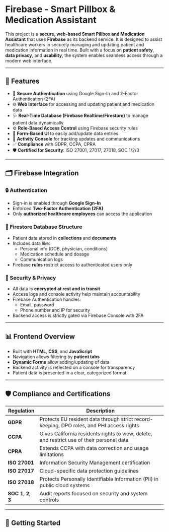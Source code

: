 # Firebase - Smart Pillbox & Medication Assistant

This project is a **secure, web-based Smart Pillbox and Medication Assistant** that uses **Firebase** as its backend service. It is designed to assist healthcare workers in securely managing and updating patient and medication information in real time. Built with a focus on **patient safety**, **data privacy**, and **usability**, the system enables seamless access through a modern web interface.

---

## 🔧 Features

- 🔐 **Secure Authentication** using Google Sign-In and 2-Factor Authentication (2FA)
- 🌐 **Web Interface** for accessing and updating patient and medication data
- 🩺 **Real-Time Database (Firebase Realtime/Firestore)** to manage patient data dynamically
- ⚙️ **Role-Based Access Control** using Firebase security rules
- 📝 **Form-Based UI** to easily add/update data entries
- 📜 **Activity Console** for tracking updates and communications
- ✅ **Compliance** with GDPR, CCPA, CPRA
- 🛡️ **Certified for Security**: ISO 27001, 27017, 27018, SOC 1/2/3

---

## 🗂️ Firebase Integration

### 🔒 Authentication
- Sign-in is enabled through **Google Sign-In**
- Enforced **Two-Factor Authentication (2FA)**
- Only **authorized healthcare employees** can access the application

### 📁 Firestore Database Structure
- Patient data stored in **collections** and **documents**
- Includes data like:
  - Personal info (DOB, physician, conditions)
  - Medication schedule and dosage
  - Communication logs
- Firebase **rules** restrict access to authenticated users only

### 🔐 Security & Privacy
- All data is **encrypted at rest and in transit**
- Access logs and console activity help maintain accountability
- Firebase Authentication handles:
  - Email, password
  - Phone number and IP for security
- Backend access is strictly gated via Firebase Console with 2FA

---

## 📊 Frontend Overview

- Built with **HTML**, **CSS**, and **JavaScript**
- Navigation allows filtering by **patient tabs**
- **Dynamic Forms** allow adding/updating of data
- Backend activity is reflected on a console for transparency
- Patient data is presented in a clear, categorized format

---

## 🛡️ Compliance and Certifications

| Regulation | Description |
|-----------|-------------|
| **GDPR** | Protects EU resident data through strict record-keeping, DPO roles, and PHI access rights |
| **CCPA** | Gives California residents rights to view, delete, and restrict use of their personal data |
| **CPRA** | Extends CCPA with data correction and usage limitations |
| **ISO 27001** | Information Security Management certification |
| **ISO 27017** | Cloud-specific data protection guidelines |
| **ISO 27018** | Protects Personally Identifiable Information (PII) in public cloud systems |
| **SOC 1, 2, 3** | Audit reports focused on security and system controls |

---

## 🚀 Getting Started


